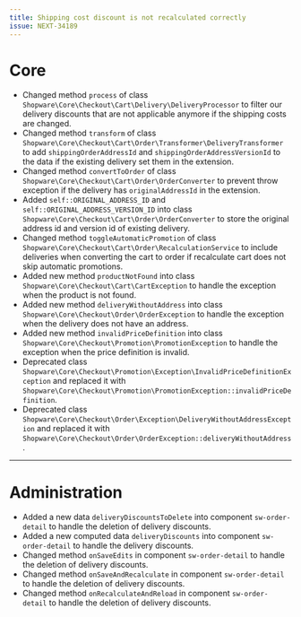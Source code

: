 ```yaml
---
title: Shipping cost discount is not recalculated correctly
issue: NEXT-34189
---
```

# Core
* Changed method `process` of class `Shopware\Core\Checkout\Cart\Delivery\DeliveryProcessor` to filter our delivery discounts that are not applicable anymore if the shipping costs are changed.
* Changed method `transform` of class `Shopware\Core\Checkout\Cart\Order\Transformer\DeliveryTransformer` to add `shippingOrderAddressId` and `shippingOrderAddressVersionId` to the data if the existing delivery set them in the extension.
* Changed method `convertToOrder` of class `Shopware\Core\Checkout\Cart\Order\OrderConverter` to prevent throw exception if the delivery has `originalAddressId` in the extension.
* Added `self::ORIGINAL_ADDRESS_ID` and `self::ORIGINAL_ADDRESS_VERSION_ID` into class `Shopware\Core\Checkout\Cart\Order\OrderConverter` to store the original address id and version id of existing delivery.
* Changed method `toggleAutomaticPromotion` of class `Shopware\Core\Checkout\Cart\Order\RecalculationService` to include deliveries when converting the cart to order if recalculate cart does not skip automatic promotions.
* Added new method `productNotFound` into class `Shopware\Core\Checkout\Cart\CartException` to handle the exception when the product is not found.
* Added new method `deliveryWithoutAddress` into class `Shopware\Core\Checkout\Order\OrderException` to handle the exception when the delivery does not have an address.
* Added new method `invalidPriceDefinition` into class `Shopware\Core\Checkout\Promotion\PromotionException` to handle the exception when the price definition is invalid.
* Deprecated class `Shopware\Core\Checkout\Promotion\Exception\InvalidPriceDefinitionException` and replaced it with `Shopware\Core\Checkout\Promotion\PromotionException::invalidPriceDefinition`.
* Deprecated class `Shopware\Core\Checkout\Order\Exception\DeliveryWithoutAddressException` and replaced it with `Shopware\Core\Checkout\Order\OrderException::deliveryWithoutAddress`.
___
# Administration
* Added a new data `deliveryDiscountsToDelete` into component `sw-order-detail` to handle the deletion of delivery discounts.
* Added a new computed data `deliveryDiscounts` into component `sw-order-detail` to handle the delivery discounts.
* Changed method `onSaveEdits` in component `sw-order-detail` to handle the deletion of delivery discounts.
* Changed method `onSaveAndRecalculate` in component `sw-order-detail` to handle the deletion of delivery discounts.
* Changed method `onRecalculateAndReload` in component `sw-order-detail` to handle the deletion of delivery discounts.
